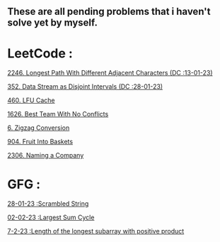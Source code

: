 ## These are all pending problems that i haven't solve yet by myself.
# LeetCode :
<a href="https://leetcode.com/problems/longest-path-with-different-adjacent-characters/">2246. Longest Path With Different Adjacent Characters (DC :13-01-23)</a>

<a href="https://leetcode.com/problems/data-stream-as-disjoint-intervals/">352. Data Stream as Disjoint Intervals (DC :28-01-23)
</a>

<a href="https://leetcode.com/problems/lfu-cache/">460. LFU Cache</a>

<a href="https://leetcode.com/problems/best-team-with-no-conflicts/">1626. Best Team With No Conflicts</a>

<a href="https://leetcode.com/problems/zigzag-conversion/">6. Zigzag Conversion</a>

<a href="https://leetcode.com/problems/fruit-into-baskets/">904. Fruit Into Baskets</a>

<a href="https://leetcode.com/problems/naming-a-company/">2306. Naming a Company</a>

# GFG :
<a href="https://practice.geeksforgeeks.org/problems/scrambled-string/1">28-01-23 :Scrambled String</a>

<a href="https://practice.geeksforgeeks.org/problems/51afa710a708c0681748445b509696dd588d5c40/1">02-02-23 :Largest Sum Cycle</a>

<a href="https://practice.geeksforgeeks.org/problems/4dfa8ba14d4c94f4d7637b6b5246782412f3aeb8/1">7-2-23 :Length of the longest subarray with positive product</a>
